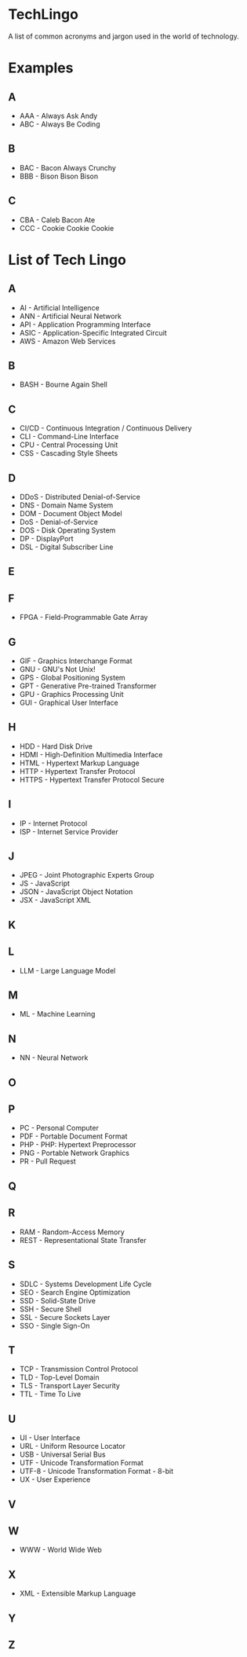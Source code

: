 # TechLingo

A list of common acronyms and jargon used in the world of technology.

# Examples

## A
* AAA - Always Ask Andy
* ABC - Always Be Coding

## B
* BAC - Bacon Always Crunchy
* BBB - Bison Bison Bison 

## C
* CBA - Caleb Bacon Ate
* CCC - Cookie Cookie Cookie

# List of Tech Lingo

## A
* AI - Artificial Intelligence
* ANN - Artificial Neural Network
* API - Application Programming Interface
* ASIC - Application-Specific Integrated Circuit
* AWS - Amazon Web Services

## B
* BASH - Bourne Again Shell

## C
* CI/CD - Continuous Integration / Continuous Delivery
* CLI - Command-Line Interface
* CPU - Central Processing Unit
* CSS - Cascading Style Sheets

## D
* DDoS - Distributed Denial-of-Service
* DNS - Domain Name System
* DOM - Document Object Model
* DoS - Denial-of-Service
* DOS - Disk Operating System
* DP - DisplayPort
* DSL - Digital Subscriber Line

## E

## F
* FPGA - Field-Programmable Gate Array

## G
* GIF - Graphics Interchange Format
* GNU - GNU's Not Unix! 
* GPS - Global Positioning System
* GPT - Generative Pre-trained Transformer
* GPU - Graphics Processing Unit
* GUI - Graphical User Interface

## H
* HDD - Hard Disk Drive
* HDMI - High-Definition Multimedia Interface
* HTML - Hypertext Markup Language
* HTTP - Hypertext Transfer Protocol
* HTTPS - Hypertext Transfer Protocol Secure

## I
* IP - Internet Protocol
* ISP - Internet Service Provider

## J
* JPEG - Joint Photographic Experts Group
* JS - JavaScript
* JSON - JavaScript Object Notation
* JSX - JavaScript XML

## K

## L
* LLM - Large Language Model

## M
* ML - Machine Learning

## N
* NN - Neural Network

## O

## P
* PC - Personal Computer
* PDF - Portable Document Format
* PHP - PHP: Hypertext Preprocessor
* PNG - Portable Network Graphics
* PR - Pull Request

## Q

## R
* RAM - Random-Access Memory
* REST - Representational State Transfer

## S
* SDLC - Systems Development Life Cycle
* SEO - Search Engine Optimization
* SSD - Solid-State Drive
* SSH - Secure Shell
* SSL - Secure Sockets Layer
* SSO - Single Sign-On

## T
* TCP - Transmission Control Protocol
* TLD - Top-Level Domain
* TLS - Transport Layer Security
* TTL - Time To Live

## U
* UI - User Interface
* URL - Uniform Resource Locator
* USB - Universal Serial Bus
* UTF - Unicode Transformation Format
* UTF-8 - Unicode Transformation Format - 8-bit
* UX - User Experience

## V

## W
* WWW - World Wide Web

## X
* XML - Extensible Markup Language 

## Y

## Z

